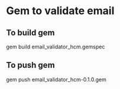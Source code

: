 # Gem to validate email

## To build gem
gem build email_validator_hcm.gemspec 

## To push gem 
gem push email_validator_hcm-0.1.0.gem

